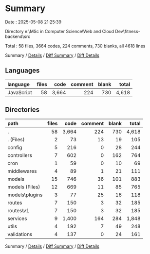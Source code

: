 # Summary

Date : 2025-05-08 21:25:39

Directory e:\\MSc in Computer Science\\Web and Cloud Dev\\fitness-backend\\src

Total : 58 files,  3664 codes, 224 comments, 730 blanks, all 4618 lines

Summary / [Details](details.md) / [Diff Summary](diff.md) / [Diff Details](diff-details.md)

## Languages
| language | files | code | comment | blank | total |
| :--- | ---: | ---: | ---: | ---: | ---: |
| JavaScript | 58 | 3,664 | 224 | 730 | 4,618 |

## Directories
| path | files | code | comment | blank | total |
| :--- | ---: | ---: | ---: | ---: | ---: |
| . | 58 | 3,664 | 224 | 730 | 4,618 |
| . (Files) | 2 | 73 | 13 | 19 | 105 |
| config | 5 | 216 | 0 | 28 | 244 |
| controllers | 7 | 602 | 0 | 162 | 764 |
| cron | 1 | 59 | 0 | 10 | 69 |
| middlewares | 4 | 89 | 1 | 21 | 111 |
| models | 15 | 746 | 36 | 101 | 883 |
| models (Files) | 12 | 669 | 11 | 85 | 765 |
| models\\plugins | 3 | 77 | 25 | 16 | 118 |
| routes | 7 | 150 | 3 | 32 | 185 |
| routes\\v1 | 7 | 150 | 3 | 32 | 185 |
| services | 9 | 1,400 | 164 | 284 | 1,848 |
| utils | 4 | 192 | 7 | 49 | 248 |
| validations | 4 | 137 | 0 | 24 | 161 |

Summary / [Details](details.md) / [Diff Summary](diff.md) / [Diff Details](diff-details.md)